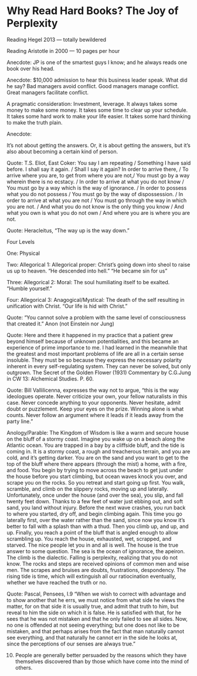 
# Why Read Hard Books? The Joy of Perplexity

Reading Hegel 2013 — totally bewildered

Reading Aristotle in 2000 — 10 pages per hour

Anecdote: JP is one of the smartest guys I know; and he always reads one book over his head. 

Anecdote: $10,000 admission to hear this business leader speak. What did he say? Bad managers avoid conflict. Good managers manage conflict. Great managers facilitate conflict. 

A pragmatic consideration: Investment, leverage. It always takes some money to make some money. It takes some time to clear up your schedule. It takes some hard work to make your life easier. It takes some hard thinking to make the truth plain. 

Anecdote: 

It’s not about getting the answers. Or, it is about getting the answers, but it’s also about becoming a certain kind of person. 

Quote: T.S. Eliot, East Coker: You say I am repeating / Something I have said before. I shall say it again. / Shall I say it again? In order to arrive there, / To arrive where you are, to get from where you are not,/ You must go by a way wherein there is no ecstacy. / In order to arrive at what you do not know / You must go by a way which is the way of ignorance. / In order to possess what you do not possess / You must go by the way of dispossession. / In order to arrive at what you are not / You must go through the way in which you are not. / And what you do not know is the only thing you know / And what you own is what you do not own / And where you are is where you are not.

Quote: Heracleitus, “The way up is the way down.” 

Four Levels

One: Physical

Two: Allegorical 1:  Allegorical proper: Christ’s going down into sheol to raise us up to heaven. “He descended into hell.” “He became sin for us”

Three: Allegorical 2: Moral: The soul humiliating itself to be exalted. “Humble yourself.”

Four: Allegorical 3: Anagogical/Mystical: The death of the self resulting in unification with Christ. “Our life is hid with Christ.” 

Quote: “You cannot solve a problem with the same level of consciousness that created it.” Anon (not Einstein nor Jung)

Quote: Here and there it happened in my practice that a patient grew beyond himself because of unknown potentialities, and this became an experience of prime importance to me. I had learned in the meanwhile that the greatest and most important problems of life are all in a certain sense insoluble. They must be so because they express the necessary polarity inherent in every self-regulating system. They can never be solved, but only outgrown. The Secret of the Golden Flower (1931) Commentary by C.G.Jung in CW 13: Alchemical Studies. P. 60. 

Quote: Bill Vallilicenna, expresses the way not to argue, “this is the way ideologues operate. Never criticize your own, your fellow naturalists in this case. Never concede anything to your opponents. Never hesitate, admit doubt or puzzlement. Keep your eyes on the prize. Winning alone is what counts. Never follow an argument where it leads if it leads away from the party line.”

Anology/Parable: The Kingdom of Wisdom is like a warm and secure house on the bluff of a stormy coast. Imagine you wake up on a beach along the Atlantic ocean.  You are trapped in a bay by a cliffside bluff, and the tide is coming in. It is a stormy coast, a rough and treacherous terrain, and you are cold, and it’s getting darker.  You are on the sand and you want to get to the top of the bluff where there appears (through the mist) a home, with a fire, and food. You begin by trying to move across the beach to get just under the house before you start climbing, but ocean waves knock you over, and scrape you on the rocks. So you retreat and start going up first. You walk, scramble, and climb on the slippery rocks, moving up and laterally. Unfortunately, once under the house (and over the sea), you slip, and fall twenty feet down. Thanks to a few feet of water just ebbing out, and soft sand, you land without injury. Before the next wave crashes, you run back to where you started, dry off, and begin climbing again. This time you go laterally first, over the water rather than the sand, since now you know it’s better to fall with a splash than with a thud. Then you climb up, and up, and up. Finally, you reach a point of the bluff that is angled enough to allow scrambling up. You reach the house, exhausted, wet, scrapped, and starved. The nice people let you in and all is well. The house is the true answer to some question. The sea is the ocean of ignorance, the apeiron. The climb is the dialectic.  Falling is perplexity, realizing that you do not know. The rocks and steps are received opinions of common men and wise men. The scrapes and bruises are doubts, frustrations, despondency. The rising tide is time, which will extinguish all our ratiocination eventually, whether we have reached the truth or no. 

Quote: Pascal, Pensees, I.9 “When we wish to correct with advantage and to show another that he errs, we must notice from what side he views the matter, for on that side it is usually true, and admit that truth to him, but reveal to him the side on which it is false. He is satisfied with that, for he sees that he was not mistaken and that he only failed to see all sides. Now, no one is offended at not seeing everything; but one does not like to be mistaken, and that perhaps arises from the fact that man naturally cannot see everything, and that naturally he cannot err in the side he looks at, since the perceptions of our senses are always true.”

10. People are generally better persuaded by the reasons which they have themselves discovered than by those which have come into the mind of others.
